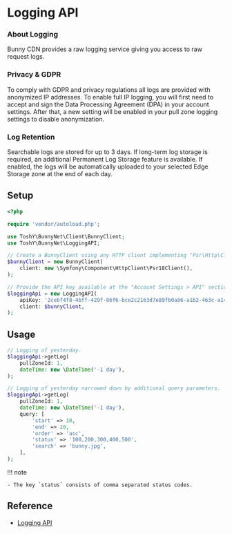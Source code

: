 # Logging API

### About Logging
Bunny CDN provides a raw logging service giving you access to raw request logs.

### Privacy & GDPR
To comply with GDPR and privacy regulations all logs are provided with anonymized IP addresses. To enable full IP logging, you will first need to accept and sign the Data Processing Agreement (DPA) in your account settings. After that, a new setting will be enabled in your pull zone logging settings to disable anonymization.

### Log Retention
Searchable logs are stored for up to 3 days. If long-term log storage is required, an additional Permanent Log Storage feature is available. If enabled, the logs will be automatically uploaded to your selected Edge Storage zone at the end of each day.

## Setup

```php
<?php

require 'vendor/autoload.php';

use ToshY\BunnyNet\Client\BunnyClient;
use ToshY\BunnyNet\LoggingAPI;

// Create a BunnyClient using any HTTP client implementing "Psr\Http\Client\ClientInterface".
$bunnyClient = new BunnyClient(
    client: new \Symfony\Component\HttpClient\Psr18Client(),
);

// Provide the API key available at the "Account Settings > API" section.
$loggingApi = new LoggingAPI(
    apiKey: '2cebf4f8-4bff-429f-86f6-bce2c2163d7e89fb0a86-a1b2-463c-a142-11eba8811989',
    client: $bunnyClient,
);
```

## Usage

```php
// Logging of yesterday.
$loggingApi->getLog(
    pullZoneId: 1,
    dateTime: new \DateTime('-1 day'),
);

// Logging of yesterday narrowed down by additional query parameters.
$loggingApi->getLog(
    pullZoneId: 1,
    dateTime: new \DateTime('-1 day'),
    query: [
        'start' => 10,
        'end' => 20,
        'order' => 'asc',
        'status' => '100,200,300,400,500',
        'search' => 'bunny.jpg',
    ],
);
```

!!! note

    - The key `status` consists of comma separated status codes.

## Reference

* [Logging API](https://docs.bunny.net/docs/cdn-logging)

